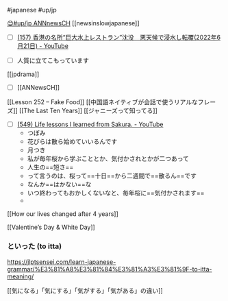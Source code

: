 #japanese
#up/jp  

[😊#up/jp ANNnewsCH](https://47.111.95.20:6001/user/1/start/%23up%2Fjp%20ANNnewsCH)
[[newsinslowjapanese]]

- [ ] [(157) 香港の名所“巨大水上レストラン”沈没　悪天候で浸水し転覆(2022年6月21日) - YouTube](https://www.youtube.com/watch?v=LjDizZukAuA)

- [ ] 人質に立てこもっています


[[jpdrama]]

- [ ] [[ANNewsCH]]

[[Lesson 252 – Fake Food]]
[[中国語ネイティブが会話で使うリアルなフレーズ]]
[[The Last Ten Years]]
[[ジャニーズって知ってる]]

- [ ] [(549) Life lessons I learned from Sakura. - YouTube](https://www.youtube.com/watch?v=ocLe5IPK9ss)
	- つぼみ
	- 花びらは散ら始めていいるんです
	- 月つき
	- 私が毎年桜から学ぶこととか、気付かされとかが二つあって
	- 人生の==短さ==
	- って言うのは、桜って==十日==から二週間で==散るん==です
	- なんか==はかない==な
	- いつ終わってもおかしくないなと、毎年桜に==気付かされます==
	- 

[[How our lives changed after 4 years]]

[[Valentine’s Day & White Day]]


### といった (to itta)
https://jlptsensei.com/learn-japanese-grammar/%E3%81%A8%E3%81%84%E3%81%A3%E3%81%9F-to-itta-meaning/

[[気になる」「気にする」「気がする」「気がある」の違い]]

